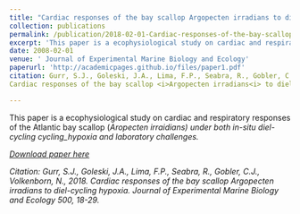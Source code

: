 ```yaml
---
title: "Cardiac responses of the bay scallop Argopecten irradians to diel-cycling hypoxia"
collection: publications
permalink: /publication/2018-02-01-Cardiac-responses-of-the-bay-scallop-Argopecten-irradians-to-diel-cycling-hypoxia
excerpt: 'This paper is a ecophysiological study on cardiac and respiratory responses of the Atlantic bay scallop (<i>Aropecten irraidians<i>) under both in-situ diel-cycling cycling_hypoxia and laboratory challenges.'
date: 2008-02-01
venue: ' Journal of Experimental Marine Biology and Ecology'
paperurl: 'http://academicpages.github.io/files/paper1.pdf'
citation: Gurr, S.J., Goleski, J.A., Lima, F.P., Seabra, R., Gobler, C.J., Volkenborn, N., 2018.
Cardiac responses of the bay scallop <i>Argopecten irradians<i> to diel-cycling hypoxia. Journal of Experimental Marine Biology and Ecology. 500, 18-29.

---
```

This paper is a ecophysiological study on cardiac and respiratory responses of the Atlantic bay scallop (<i>Aropecten irraidians<i>) under both in-situ diel-cycling cycling_hypoxia and laboratory challenges.

[Download paper here](http://academicpages.github.io/files/paper1.pdf)

Citation: Gurr, S.J., Goleski, J.A., Lima, F.P., Seabra, R., Gobler, C.J., Volkenborn, N., 2018.
Cardiac responses of the bay scallop Argopecten irradians to diel-cycling hypoxia. <i>Journal of Experimental Marine Biology and Ecology<i> 500, 18-29.
